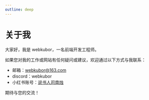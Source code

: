 ```yaml
---
outline: deep
---
```

# 关于我


大家好，我是 webkubor，一名前端开发工程师。


如果您对我的工作或网站有任何疑问或建议，欢迎通过以下方式与我联系：

- 邮箱：webkubor@163.com
- discord：webkubor
- 小红书账号：[说书人司南烛](https://www.xiaohongshu.com/user/profile/5c3c1581000000000501835d)

期待与您的交流！
<VPTeamMembers size="small" :members="members" />

<script setup>
import { VPTeamMembers } from 'vitepress/theme'

const members = [
  {
    avatar: 'https://github.com/webkubor/picx-images-hosting/raw/master/webkubor/1.45lu5dg17.webp',
    name: 'webkubor',
    title: '作者',
    links: [
      { icon: 'github', link: 'https://github.com/webkubor' },
    ]
  }
]
</script>
